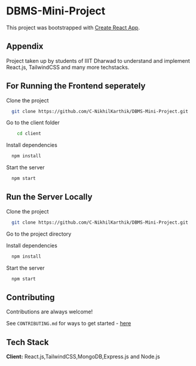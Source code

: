 # DBMS-Mini-Project
This project was bootstrapped with [Create React App](https://github.com/facebook/create-react-app).

## Appendix

Project taken up by students of IIIT Dharwad to understand and implement React.js, TailwindCSS and many more techstacks.

## For Running the Frontend seperately

Clone the project

```bash
  git clone https://github.com/C-NikhilKarthik/DBMS-Mini-Project.git
```

Go to the client folder
```bash
    cd client
```

Install dependencies

```bash
  npm install
```

Start the server

```bash
  npm start
```
## Run the Server Locally

Clone the project

```bash
  git clone https://github.com/C-NikhilKarthik/DBMS-Mini-Project.git
```

Go to the project directory

Install dependencies

```bash
  npm install
```

Start the server

```bash
  npm start
```

## Contributing

Contributions are always welcome!

See `CONTRIBUTING.md` for ways to get started - [here](https://github.com/C-NikhilKarthik/CS-301-Project/blob/main/CONTRIBUTING.md)

## Tech Stack

**Client:** React.js,TailwindCSS,MongoDB,Express.js and Node.js
